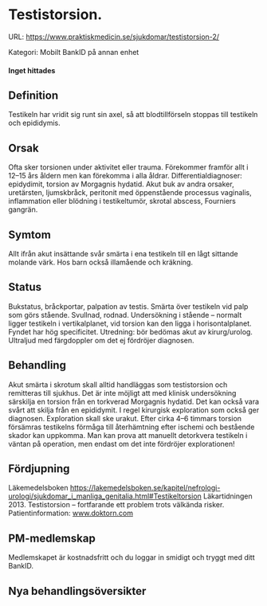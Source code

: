# Testistorsion.

URL: https://www.praktiskmedicin.se/sjukdomar/testistorsion-2/



Kategori: Mobilt BankID på annan enhet

#### Inget hittades

## Definition

Testikeln har vridit sig runt sin axel, så att blodtillförseln stoppas till testikeln och epididymis.

## Orsak

Ofta sker torsionen under aktivitet eller trauma. Förekommer framför allt i 12–15 års åldern men kan förekomma i alla åldrar.
Differentialdiagnoser: epidydimit, torsion av Morgagnis hydatid. Akut buk av andra orsaker, uretärsten, ljumskbråck, peritonit med öppenstående processus vaginalis, inflammation eller blödning i testikeltumör, skrotal abscess, Fourniers gangrän.

## Symtom

Allt ifrån akut insättande svår smärta i ena testikeln till en lågt sittande molande värk. Hos barn också illamående och kräkning.

## Status

Bukstatus, bråckportar, palpation av testis. Smärta över testikeln vid palp som görs stående. Svullnad, rodnad. Undersökning i stående – normalt ligger testikeln i vertikalplanet, vid torsion kan den ligga i horisontalplanet. Fyndet har hög specificitet.
Utredning: bör bedömas akut av kirurg/urolog. Ultraljud med färgdoppler om det ej fördröjer diagnosen.

## Behandling

Akut smärta i skrotum skall alltid handläggas som testistorsion och remitteras till sjukhus. Det är inte möjligt att med klinisk undersökning särskilja en torsion från en torkverad Morgagnis hydatid. Det kan också vara svårt att skilja från en epididymit.
I regel kirurgisk exploration som också ger diagnosen. Exploration skall ske urakut. Efter cirka 4–6 timmars torsion försämras testikelns förmåga till återhämtning efter ischemi och bestående skador kan uppkomma.
Man kan prova att manuellt detorkvera testikeln i väntan på operation, men endast om det inte fördröjer explorationen!

## Fördjupning

Läkemedelsboken https://lakemedelsboken.se/kapitel/nefrologi-urologi/sjukdomar_i_manliga_genitalia.html#Testikeltorsion
Läkartidningen 2013. Testistorsion – fortfarande ett problem trots välkända risker.
Patientinformation: www.doktorn.com

## PM-medlemskap

Medlemskapet är kostnadsfritt och du loggar in smidigt och tryggt med ditt BankID.

## Nya behandlingsöversikter

